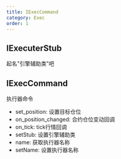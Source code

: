 ```yaml
---
title: IExecCommand
category: Exec
order: 1
---
```


## IExecuterStub
起名"引擎辅助类"吧

## IExecCommand
执行器命令

- set_position: 设置目标仓位
- on_position_changed: 合约仓位变动回调
- on_tick: tick行情回调
- setStub: 设置引擎辅助类
- name: 获取执行器名称
- setName: 设置执行器名称
